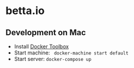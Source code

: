 # betta.io

## Development on Mac

* Install [Docker Toolbox](https://www.docker.com/docker-toolbox)
* Start machine: ` docker-machine start default`
* Start server: `docker-compose up`
